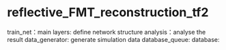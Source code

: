 # reflective_FMT_reconstruction_tf2
train_net：main
layers: define network structure
analysis：analyse the result
data_generator: generate simulation data
database_queue:
database: 
